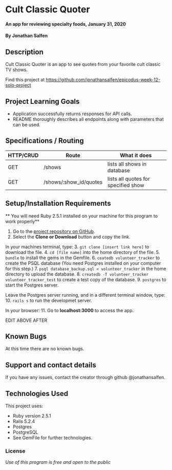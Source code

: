 # Cult Classic Quoter

#### An app for reviewing specialty foods, January 31, 2020

#### By Jonathan Salfen

## Description

Cult Classic Quoter is an app to see quotes from your favorite cult classic TV shows.

Find this project at https://github.com/jonathansalfen/epicodus-week-12-solo-project

## Project Learning Goals

- Application successfully returns responses for API calls.
- README thoroughly describes all endpoints along with parameters that can be used.

## Specifications / Routing

| HTTP/CRUD | Route | What it does |
| ----------- | ----------- | ----------- |
| GET | /shows | lists all shows in database |
| GET | /shows/:show_id/quotes | lists all quotes for specified show |

## Setup/Installation Requirements

** You will need Ruby 2.5.1 installed on your machine for this program to work properly**

1. Go to the [project repository on GitHub](https://github.com/jonathansalfen/epicodus-week-9-solo-project).
2. Select the **Clone or Download** button and copy the link.

In your machines terminal, type:
3. `git clone [insert link here]` to download the file.
4. `cd [file name]` into the home directory of the file.
5. `bundle` to install the gems in the Gemfile.
6. `ceatedb volunteer_tracker` to create the PSQL database (You need Postgres installed on your computer for this step.)
7. `psql database_backup.sql < volunteer_tracker` in the home directory to upload the database.
8. `createdb -T volunteer_tracker volunteer_tracker_test` to create a test copy of the database.
9. `postgres` to start the Postgres server.

Leave the Postgres server running, and in a different terminal window, type:
10. `rails s` to run the developmet server.

In your browser:
11. Go to **localhost:3000** to access the app.

EDIT ABOVE AFTER

## Known Bugs

At this time there are no known bugs.

## Support and contact details

If you have any issues, contact the creator through github @jonathansalfen.

## Technologies Used

This project uses:
- Ruby version 2.5.1
- Rails 5.2.4
- Postgres
- PostgreSQL
- See GemFile for further technologies.


### License

*Use of this program is free and open to the public*
